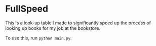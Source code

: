 # FullSpeed

This is a look-up table I made to significantly speed up the process of looking up books for my job at the bookstore.

To use this, run `python main.py`.
